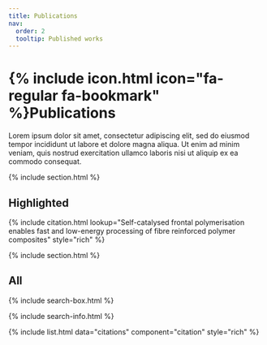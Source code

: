 ```yaml
---
title: Publications
nav:
  order: 2
  tooltip: Published works
---
```


# {% include icon.html icon="fa-regular fa-bookmark" %}Publications

Lorem ipsum dolor sit amet, consectetur adipiscing elit, sed do eiusmod tempor incididunt ut labore et dolore magna aliqua.
Ut enim ad minim veniam, quis nostrud exercitation ullamco laboris nisi ut aliquip ex ea commodo consequat.

{% include section.html %}

## Highlighted

{% include citation.html lookup="Self-catalysed frontal polymerisation enables fast and low-energy processing of fibre reinforced polymer composites" style="rich" %}

{% include section.html %}

## All

{% include search-box.html %}

{% include search-info.html %}

{% include list.html data="citations" component="citation" style="rich" %}
